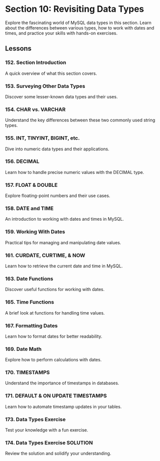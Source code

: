 # Section 10: Revisiting Data Types  

Explore the fascinating world of MySQL data types in this section. Learn about the differences between various types, how to work with dates and times, and practice your skills with hands-on exercises.  

## Lessons  

### 152. Section Introduction  
A quick overview of what this section covers.  

### 153. Surveying Other Data Types  
Discover some lesser-known data types and their uses.  

### 154. CHAR vs. VARCHAR  
Understand the key differences between these two commonly used string types.  

### 155. INT, TINYINT, BIGINT, etc.  
Dive into numeric data types and their applications.  

### 156. DECIMAL  
Learn how to handle precise numeric values with the DECIMAL type.  

### 157. FLOAT & DOUBLE  
Explore floating-point numbers and their use cases.  

### 158. DATE and TIME  
An introduction to working with dates and times in MySQL.  

### 159. Working With Dates  
Practical tips for managing and manipulating date values.  

### 161. CURDATE, CURTIME, & NOW  
Learn how to retrieve the current date and time in MySQL.  

### 163. Date Functions  
Discover useful functions for working with dates.  

### 165. Time Functions  
A brief look at functions for handling time values.  

### 167. Formatting Dates  
Learn how to format dates for better readability.  

### 169. Date Math  
Explore how to perform calculations with dates.  

### 170. TIMESTAMPS  
Understand the importance of timestamps in databases.  

### 171. DEFAULT & ON UPDATE TIMESTAMPS  
Learn how to automate timestamp updates in your tables.  

### 173. Data Types Exercise  
Test your knowledge with a fun exercise.  

### 174. Data Types Exercise SOLUTION  
Review the solution and solidify your understanding.  
